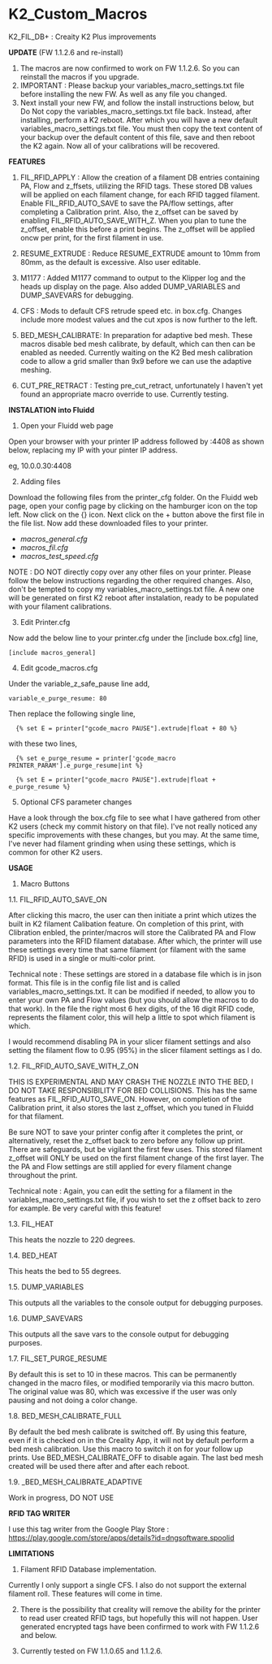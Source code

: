 # K2_Custom_Macros
K2_FIL_DB+ : Creaity K2 Plus improvements


__UPDATE__ (FW 1.1.2.6 and re-install)

1. The macros are now confirmed to work on FW 1.1.2.6.  So you can reinstall the macros if you upgrade.
2. IMPORTANT : Please backup your variables_macro_settings.txt file before installing the new FW.  As well as any file you changed.
3. Next install your new FW, and follow the install instructions below, but Do Not copy the variables_macro_settings.txt file back.  Instead, after installing, perform a K2 reboot.  After which you will have a new default variables_macro_settings.txt file.  You must then copy the text content of your backup over the default content of this file, save and then reboot the K2 again.  Now all of your calibrations will be recovered.


__FEATURES__

1. FIL_RFID_APPLY : Allow the creation of a filament DB entries containing PA, Flow and z_ffsets, utilizing the RFID tags.  These stored DB values will be applied on each filament change, for each RFID tagged filament.  Enable FIL_RFID_AUTO_SAVE to save the PA/flow settings, after completing a Calibration print.  Also, the z_offset can be saved by enabling FIL_RFID_AUTO_SAVE_WITH_Z. When you plan to tune the z_offset, enable this before a print begins.  The z_offset will be applied oncw per print, for the first filament in use.

2. RESUME_EXTRUDE : Reduce RESUME_EXTRUDE amount to 10mm from 80mm, as the default is excessive.  Also user editable.

3. M1177 : Added M1177 command to output to the Klipper log and the heads up display on the page.  Also added DUMP_VARIABLES and DUMP_SAVEVARS for debugging.

4. CFS : Mods to default CFS retrude speed etc. in box.cfg. Changes include more modest values and the cut xpos is now further to the left.

5. BED_MESH_CALIBRATE: In preparation for adaptive bed mesh. These macros disable bed mesh calibrate, by default, which can then can be enabled as needed. Currently waiting on the K2 Bed mesh calibration code to allow a grid smaller than 9x9 before we can use the adaptive meshing.

6. CUT_PRE_RETRACT : Testing pre_cut_retract, unfortunately I haven't yet found an appropriate macro override to use.  Currently testing.




__INSTALATION into Fluidd__


1. Open your Fluidd web page

Open your browser with your printer IP address followed by :4408 as shown below, replacing my IP with your pinter IP address.

eg,  10.0.0.30:4408


2. Adding files

Download the following files from the printer_cfg folder.  On the Fluidd web page, open your config page by clicking on the hamburger icon on the top left.  Now click on the {} icon.  Next click on the + button above the first file in the file list.  Now add these downloaded files to your printer.

- _macros_general.cfg_
- _macros_fil.cfg_
- _macros_test_speed.cfg_

NOTE : DO NOT directly copy over any other files on your printer.  Please follow the below instructions regarding the other required changes.  Also, don't be tempted to copy my variables_macro_settings.txt file. A new one will be generated on first K2 reboot after instalation, ready to be populated with your filament calibrations.


3. Edit Printer.cfg

Now add the below line to your printer.cfg under the [include box.cfg] line,

```
[include macros_general]
```


4. Edit gcode_macros.cfg

Under the variable_z_safe_pause line add,

```
variable_e_purge_resume: 80
```

Then replace the following single line,

```
  {% set E = printer["gcode_macro PAUSE"].extrude|float + 80 %}
```

with these two lines,

```
  {% set e_purge_resume = printer['gcode_macro PRINTER_PARAM'].e_purge_resume|int %}

  {% set E = printer["gcode_macro PAUSE"].extrude|float + e_purge_resume %}
```

5. Optional CFS parameter changes

Have a look through the box.cfg file to see what I have gathered from other K2 users (check my commit history on that file).  I've not really noticed any specific improvements with these changes, but you may.  At the same time, I've never had filament grinding when using these settings, which is common for other K2 users.


__USAGE__

1. Macro Buttons

1.1. FIL_RFID_AUTO_SAVE_ON

After clicking this macro, the user can then initiate a print which utizes the built in K2 filament Calibation feature.  On completion of this print, with Clibration enbled, the printer/macros will store the Calibrated PA and Flow parameters into the RFID filament database.  After which, the printer will use these settings every time that same filament (or filament with the same RFID) is used in a single or multi-color print.

Technical note : These settings are stored in a database file which is in json format.  This file is in the config file list and is called variables_macro_settings.txt.  It can be modified if needed, to allow you to enter your own PA and Flow values (but you should allow the macros to do that work).  In the file the right most 6 hex digits, of the 16 digit RFID code, represents the filament color, this will help a little to spot which filament is which.

I would recommend disabling PA in your slicer filament settings and also setting the filament flow to 0.95 (95%) in the slicer filament settings as I do.

1.2. FIL_RFID_AUTO_SAVE_WITH_Z_ON

THIS IS EXPERIMENTAL AND MAY CRASH THE NOZZLE INTO THE BED, I DO NOT TAKE RESPONSIBILITY FOR BED COLLISIONS.  This has the same features as FIL_RFID_AUTO_SAVE_ON.  However, on completion of the Calibration print, it also stores the last z_offset, which you tuned in Fluidd for that filament.

Be sure NOT to save your printer config after it completes the print, or alternatively, reset the z_offset back to zero before any follow up print.  There are safeguards, but be vigilant the first few uses.  This stored filament z_offset will ONLY be used on the first filament change of the first layer.  The the PA and Flow settings are still applied for every filament change throughout the print.

Technical note : Again, you can edit the setting for a filament in the variables_macro_settings.txt file, if you wish to set the z offset back to zero for example.  Be very careful with this feature!

1.3. FIL_HEAT

This heats the nozzle to 220 degrees.

1.4. BED_HEAT

This heats the bed to 55 degrees.

1.5. DUMP_VARIABLES 

This outputs all the variables to the console output for debugging purposes. 

1.6. DUMP_SAVEVARS 

This outputs all the save vars to the console output for debugging purposes. 

1.7. FIL_SET_PURGE_RESUME

By default this is set to 10 in these macros.  This can be permanently changed in the macro files, or modified temporarily via this macro button.  The original value was 80, which was excessive if the user was only pausing and not doing a color change.

1.8. BED_MESH_CALIBRATE_FULL

By default the bed mesh calibrate is switched off.  By using this feature, even if it is checked on in the Creality App, it will not by default perform a bed mesh calibration.  Use this macro to switch it on for your follow up prints.  Use BED_MESH_CALIBRATE_OFF to disable again.  The last bed mesh created will be used there after and after each reboot.

1.9. _BED_MESH_CALIBRATE_ADAPTIVE

Work in progress, DO NOT USE


__RFID TAG WRITER__

I use this tag writer from the Google Play Store : https://play.google.com/store/apps/details?id=dngsoftware.spoolid


__LIMITATIONS__

1. Filament RFID Database implementation.

Currently I only support a single CFS.  I also do not support the external filament roll.  These features will come in time.

2. There is the possibility that creality will remove the ability for the printer to read user created RFID tags, but hopefully this will not happen.  User generated encrypted tags have been confirmed to work with FW 1.1.2.6 and below.

3. Currently tested on FW 1.1.0.65 and 1.1.2.6.


